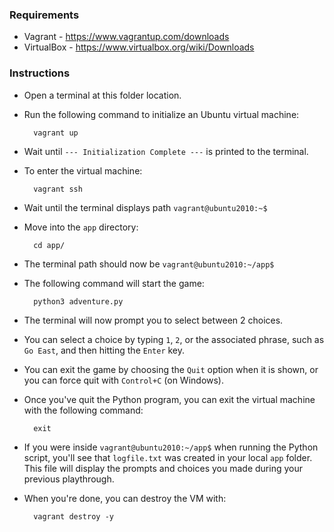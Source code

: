 ### Requirements
- Vagrant - https://www.vagrantup.com/downloads
- VirtualBox - https://www.virtualbox.org/wiki/Downloads

### Instructions
- Open a terminal at this folder location.
- Run the following command to initialize an Ubuntu virtual machine:
        
        vagrant up

- Wait until  ```--- Initialization Complete ---``` is printed to the terminal.
- To enter the virtual machine:
        
        vagrant ssh

- Wait until the terminal displays path ```vagrant@ubuntu2010:~$```
- Move into the ```app``` directory:

        cd app/

- The terminal path should now be ```vagrant@ubuntu2010:~/app$```
- The following command will start the game:

        python3 adventure.py

- The terminal will now prompt you to select between 2 choices.
- You can select a choice by typing `1`, `2`, or the associated phrase, such as `Go East`, and then hitting the `Enter` key.
- You can exit the game by choosing the `Quit` option when it is shown, or you can force quit with `Control+C` (on Windows).

- Once you've quit the Python program, you can exit the virtual machine with the following command:
        
        exit

- If you were inside ```vagrant@ubuntu2010:~/app$``` when running the Python script, you'll see that ```logfile.txt``` was created in your local ```app``` folder. This file will display the prompts and choices you made during your previous playthrough.

- When you're done, you can destroy the VM with:
    
        vagrant destroy -y